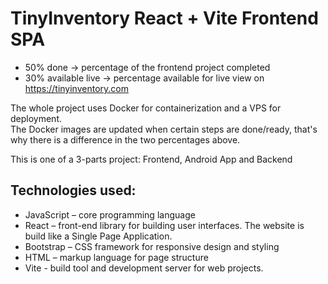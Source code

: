 # TinyInventory React + Vite Frontend SPA

* 50% done -> percentage of the frontend project completed
* 30% available live -> percentage available for live view on https://tinyinventory.com

The whole project uses Docker for containerization and a VPS for deployment.  
The Docker images are updated when certain steps are done/ready, that's why there is a difference in the two percentages above.  

This is one of a 3-parts project: Frontend, Android App and Backend

## Technologies used:
* JavaScript – core programming language
* React – front-end library for building user interfaces. The website is build like a Single Page Application.
* Bootstrap – CSS framework for responsive design and styling
* HTML – markup language for page structure
* Vite - build tool and development server for web projects.


